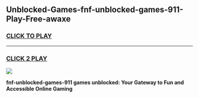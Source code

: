 
## Unblocked-Games-fnf-unblocked-games-911-Play-Free-awaxe
<h3>
<a href="https://premium76.site?title=fnf-unblocked-games-911&ref=15A">CLICK TO PLAY</a></h3>
<hr>

<h3>
<a href="https://premium76.site?title=fnf-unblocked-games-911&ref=15A">CLICK 2 PLAY</a>
  
</h3>

<a href="https://premium76.site?title=fnf-unblocked-games-911&ref=15A"><img src="https://clearcache.store/games.png"></a>


**fnf-unblocked-games-911 games unblocked: Your Gateway to Fun and Accessible Online Gaming**
